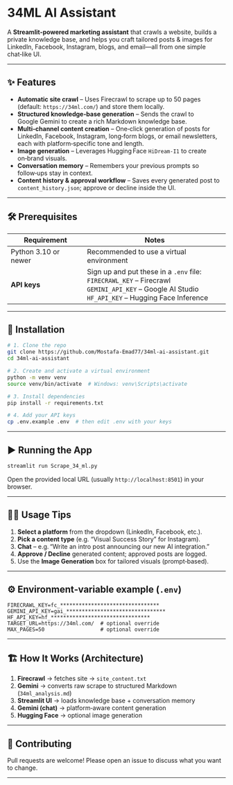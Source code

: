 # 34ML AI Assistant

A **Streamlit‑powered marketing assistant** that crawls a website, builds a private knowledge base, and helps you craft tailored posts & images for LinkedIn, Facebook, Instagram, blogs, and email—all from one simple chat‑like UI.

---

## ✨ Features

- **Automatic site crawl** – Uses Firecrawl to scrape up to 50 pages (default: `https://34ml.com/`) and store them locally.
- **Structured knowledge‑base generation** – Sends the crawl to Google Gemini to create a rich Markdown knowledge base.
- **Multi‑channel content creation** – One‑click generation of posts for LinkedIn, Facebook, Instagram, long‑form blogs, or email newsletters, each with platform‑specific tone and length.
- **Image generation** – Leverages Hugging Face `HiDream-I1` to create on‑brand visuals.
- **Conversation memory** – Remembers your previous prompts so follow‑ups stay in context.
- **Content history & approval workflow** – Saves every generated post to `content_history.json`; approve or decline inside the UI.

---

## 🛠 Prerequisites

| Requirement | Notes |
|-------------|-------|
| Python 3.10 or newer | Recommended to use a virtual environment |
| **API keys** | Sign up and put these in a `.env` file:<br/>`FIRECRAWL_KEY` – Firecrawl<br/>`GEMINI_API_KEY` – Google AI Studio<br/>`HF_API_KEY` – Hugging Face Inference |

---

## 🚀 Installation

```bash
# 1. Clone the repo
git clone https://github.com/Mostafa-Emad77/34ml‑ai‑assistant.git
cd 34ml‑ai‑assistant

# 2. Create and activate a virtual environment
python -m venv venv
source venv/bin/activate  # Windows: venv\Scripts\activate

# 3. Install dependencies
pip install -r requirements.txt

# 4. Add your API keys
cp .env.example .env  # then edit .env with your keys
```

---

## ▶️ Running the App

```bash
streamlit run Scrape_34_ml.py
```

Open the provided local URL (usually `http://localhost:8501`) in your browser.

---

## 🧑‍💻 Usage Tips

1. **Select a platform** from the dropdown (LinkedIn, Facebook, etc.).
2. **Pick a content type** (e.g. “Visual Success Story” for Instagram).
3. **Chat** – e.g. “Write an intro post announcing our new AI integration.”
4. **Approve / Decline** generated content; approved posts are logged.
5. Use the **Image Generation** box for tailored visuals (prompt‑based).

---

## ⚙️ Environment‑variable example (`.env`)

```dotenv
FIRECRAWL_KEY=fc_********************************
GEMINI_API_KEY=gai_********************************
HF_API_KEY=hf_********************************
TARGET_URL=https://34ml.com/  # optional override
MAX_PAGES=50                  # optional override
```

---

## 🏗 How It Works (Architecture)

1. **Firecrawl** → fetches site → `site_content.txt`
2. **Gemini** → converts raw scrape to structured Markdown (`34ml_analysis.md`)
3. **Streamlit UI** → loads knowledge base + conversation memory
4. **Gemini (chat)** → platform‑aware content generation
5. **Hugging Face** → optional image generation

---

## 🤝 Contributing

Pull requests are welcome! Please open an issue to discuss what you want to change.

---


